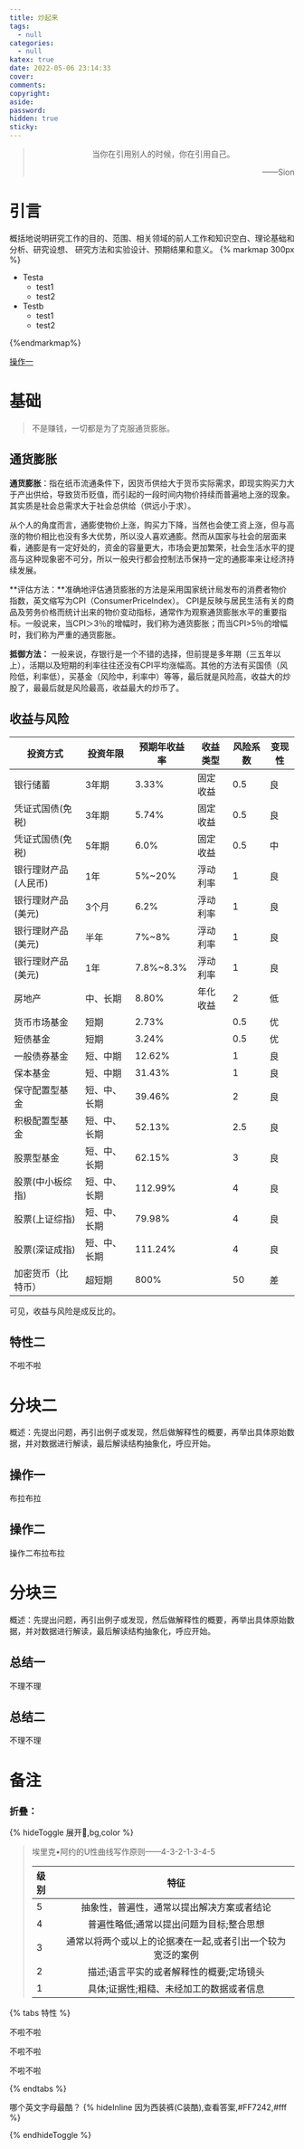 ```yaml
---
title: 炒起来
tags:
  - null
categories:
  - null
katex: true
date: 2022-05-06 23:14:33
cover:
comments:
copyright:
aside: 
password:
hidden: true
sticky:
---
```


> <center>当你在引用别人的时候，你在引用自己。</center>
> <p align="right">——Sion</p>
>

# 引言

概括地说明研究工作的目的、范围、相关领域的前人工作和知识空白、理论基础和分析、研究设想、 研究方法和实验设计、预期结果和意义。
{% markmap 300px %}

- Testa
  - test1
  - test2
- Testb
  - test1
  - test2  

{%endmarkmap%}

[操作一](#操作二)

# 基础

> 不是赚钱，一切都是为了克服通货膨胀。

## 通货膨胀

**通货膨胀**：指在纸币流通条件下，因货币供给大于货币实际需求，即现实购买力大于产出供给，导致货币贬值，而引起的一段时间内物价持续而普遍地上涨的现象。其实质是社会总需求大于社会总供给（供远小于求）。

从个人的角度而言，通膨使物价上涨，购买力下降，当然也会使工资上涨，但与高涨的物价相比也没有多大优势，所以没人喜欢通膨。然而从国家与社会的层面来看，通膨是有一定好处的，资金的容量更大，市场会更加繁荣，社会生活水平的提高与这种现象密不可分，所以一般央行都会控制法币保持一定的通膨率来让经济持续发展。

**评估方法：**准确地评估通货膨胀的方法是采用国家统计局发布的消费者物价指数，英文缩写为CPI（ConsumerPriceIndex）。
CPI是反映与居民生活有关的商品及劳务价格而统计出来的物价变动指标，通常作为观察通货膨胀水平的重要指标。一般说来，当CPI＞3％的增幅时，我们称为通货膨胀；而当CPI>5％的增幅时，我们称为严重的通货膨胀。

**抵御方法：** 一般来说，存银行是一个不错的选择，但前提是多年期（三五年以上），活期以及短期的利率往往还没有CPI平均涨幅高。其他的方法有买国债（风险低，利率低），买基金（风险中，利率中）等等，最后就是风险高，收益大的炒股了，最最后就是风险最高，收益最大的炒币了。









## 



## 收益与风险

| 投资方式             | 投资年限     | 预期年收益率 | 收益类型 | 风险系数 | 变现性 |
| -------------------- | ------------ | ------------ | -------- | -------- | ------ |
| 银行储蓄             | 3年期        | 3.33%        | 固定收益 | 0.5      | 良     |
| 凭证式国债(免税)     | 3年期        | 5.74%        | 固定收益 | 0.5      | 良     |
| 凭证式国债(免税)     | 5年期        | 6.0%         | 固定收益 | 0.5      | 中     |
| 银行理财产品(人民币) | 1年          | 5%~20%       | 浮动利率 | 1        | 良     |
| 银行理财产品(美元)   | 3个月        | 6.2%         | 浮动利率 | 1        | 良     |
| 银行理财产品(美元)   | 半年         | 7%~8%        | 浮动利率 | 1        | 良     |
| 银行理财产品(美元)   | 1年          | 7.8%~8.3%    | 浮动利率 | 1        | 良     |
| 房地产               | 中、长期     | 8.80%        | 年化收益 | 2        | 低     |
| 货币市场基金         | 短期         | 2.73%        |          | 0.5      | 优     |
| 短债基金             | 短期         | 3.24%        |          | 0.5      | 优     |
| 一般债券基金         | 短、中期     | 12.62%       |          | 1        | 良     |
| 保本基金             | 短、中期     | 31.43%       |          | 1        | 良     |
| 保守配置型基金       | 短、中、长期 | 39.46%       |          | 2        | 良     |
| 积极配置型基金       | 短、中、长期 | 52.13%       |          | 2.5      | 良     |
| 股票型基金           | 短、中、长期 | 62.15%       |          | 3        | 良     |
| 股票(中小板综指)     | 短、中、长期 | 112.99%      |          | 4        | 良     |
| 股票(上证综指)       | 短、中、长期 | 79.98%       |          | 4        | 良     |
| 股票(深证成指)       | 短、中、长期 | 111.24%      |          | 4        | 良     |
| 加密货币（比特币）   | 超短期       | 800%         |          | 50       | 差     |

可见，收益与风险是成反比的。

## 特性二

不啦不啦

# 分块二

概述：先提出问题，再引出例子或发现，然后做解释性的概要，再举出具体原始数据，并对数据进行解读，最后解读结构抽象化，呼应开始。

## 操作一

布拉布拉

## 操作二
<div id= "操作二" > 操作二布拉布拉  </div>


# 分块三

概述：先提出问题，再引出例子或发现，然后做解释性的概要，再举出具体原始数据，并对数据进行解读，最后解读结构抽象化，呼应开始。

## 总结一

不理不理

## 总结二

不理不理

# 备注

### 折叠：

{% hideToggle 展开🎁,bg,color %}


> 埃里克•阿约的U性曲线写作原则——4-3-2-1-3-4-5
>
> | 级别 |                            特征                             |
> | :--- | :---------------------------------------------------------: |
> | 5    |         抽象性，普遍性，通常以提出解决方案或者结论          |
> | 4    |          普遍性略低;通常以提出问题为目标;整合思想           |
> | 3    | 通常以将两个或以上的论据凑在一起,或者引出一个较为宽泛的案例 |
> | 2    |          描述;语言平实的或者解释性的概要;定场镜头           |
> | 1    |          具体;证据性;粗糙、未经加工的数据或者信息           |
>

{% tabs 特性 %}
<!-- tab 示例一 -->
不啦不啦
<!-- endtab -->

<!-- tab 示例二@fab fa-apple -->
不啦不啦
<!-- endtab -->

<!-- tab 示例三@fas fa-bomb -->
不啦不啦
<!-- endtab -->
{% endtabs %}

哪个英文字母最酷？ {% hideInline 因为西装裤(C装酷),查看答案,#FF7242,#fff %}



{% endhideToggle %}





